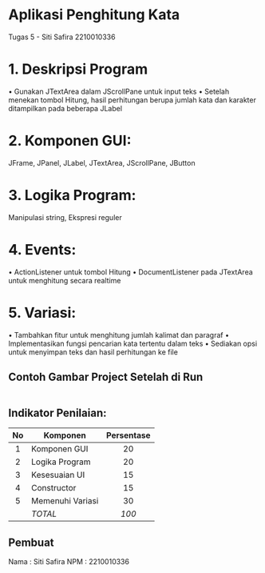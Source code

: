 # Aplikasi Penghitung Kata
Tugas 5 - Siti Safira 2210010336
# 1. Deskripsi Program
• Gunakan JTextArea dalam JScrollPane untuk input teks
• Setelah menekan tombol Hitung, hasil perhitungan berupa jumlah
kata dan karakter ditampilkan pada beberapa JLabel
# 2. Komponen GUI: 
JFrame, JPanel, JLabel, JTextArea, JScrollPane, JButton
# 3. Logika Program: 
Manipulasi string, Ekspresi reguler
# 4. Events:
• ActionListener untuk tombol Hitung
• DocumentListener pada JTextArea untuk menghitung secara realtime
# 5. Variasi:
• Tambahkan fitur untuk menghitung jumlah kalimat dan paragraf
• Implementasikan fungsi pencarian kata tertentu dalam teks
• Sediakan opsi untuk menyimpan teks dan hasil perhitungan ke file

## Contoh Gambar Project Setelah di Run
![]()

## Indikator Penilaian:

| No  | Komponen         |  Persentase  |
| :-: | --------------   |   :-----:    |
|  1  | Komponen GUI     |    20    |
|  2  | Logika Program   |    20    |
|  3  | Kesesuaian UI    |    15    |
|  4  | Constructor      |    15    |
|  5  | Memenuhi Variasi |    30    |
|     | *TOTAL*        | *100* |

## Pembuat

Nama  : Siti Safira
NPM   : 2210010336
